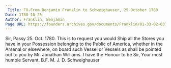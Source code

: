 ```yaml
---
 Title: FO-From Benjamin Franklin to Schweighauser, 25 October 1780
Date: 1780-10-25
Author: Franklin, Benjamin
Page URL: https://founders.archives.gov/documents/Franklin/01-33-02-0378
---
```


Sir,
Passy 25. Oct. 1780.
This is to request you would Ship all the Stores you have in your Possession belonging to the Public of America, whether in the Arsenal or elsewhere, on board such Vessel or Vessels as shall be pointed out to you by Mr. Jonathan Williams.
I have the Honour to be Sir, Your most humble Servant. B.F.
M. J. D. Schweighauser

